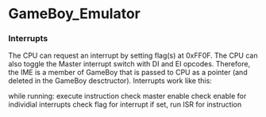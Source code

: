 # GameBoy_Emulator

### Interrupts
The CPU can request an interrupt by setting flag(s) at 0xFF0F. The CPU can also toggle the Master interrupt switch with DI and EI opcodes. Therefore, the IME is a member of GameBoy that is passed to CPU as a pointer (and deleted in the GameBoy desctructor). 
Interrupts work like this: 

while running: 
  execute instruction
  check master enable
  check enable for individial interrupts
  check flag for interrupt
    if set, run ISR for instruction
